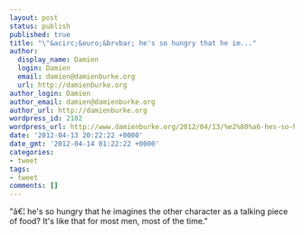 ```yaml
---
layout: post
status: publish
published: true
title: "\"&acirc;&euro;&brvbar; he's so hungry that he im..."
author:
  display_name: Damien
  login: Damien
  email: damien@damienburke.org
  url: http://damienburke.org
author_login: Damien
author_email: damien@damienburke.org
author_url: http://damienburke.org
wordpress_id: 2182
wordpress_url: http://www.damienburke.org/2012/04/13/%e2%80%a6-hes-so-hungry-that-he-im/
date: '2012-04-13 20:22:22 +0000'
date_gmt: '2012-04-14 01:22:22 +0000'
categories:
- tweet
tags:
- tweet
comments: []
---
```

<p>"&acirc;&euro;&brvbar; he's so hungry that he imagines the other character as a talking piece of food? It's like that for most men, most of the time."</p>
